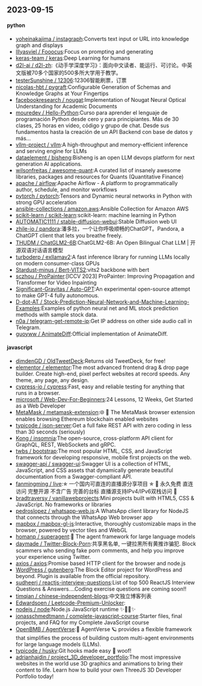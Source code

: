 ## 2023-09-15

#### python
* [yoheinakajima / instagraph](https://github.com/yoheinakajima/instagraph):Converts text input or URL into knowledge graph and displays
* [lllyasviel / Fooocus](https://github.com/lllyasviel/Fooocus):Focus on prompting and generating
* [keras-team / keras](https://github.com/keras-team/keras):Deep Learning for humans
* [d2l-ai / d2l-zh](https://github.com/d2l-ai/d2l-zh):《动手学深度学习》：面向中文读者、能运行、可讨论。中英文版被70多个国家的500多所大学用于教学。
* [testerSunshine / 12306](https://github.com/testerSunshine/12306):12306智能刷票，订票
* [nicolas-hbt / pygraft](https://github.com/nicolas-hbt/pygraft):Configurable Generation of Schemas and Knowledge Graphs at Your Fingertips
* [facebookresearch / nougat](https://github.com/facebookresearch/nougat):Implementation of Nougat Neural Optical Understanding for Academic Documents
* [mouredev / Hello-Python](https://github.com/mouredev/Hello-Python):Curso para aprender el lenguaje de programación Python desde cero y para principiantes. Más de 30 clases, 25 horas en vídeo, código y grupo de chat. Desde sus fundamentos hasta la creación de un API Backend con base de datos y más...
* [vllm-project / vllm](https://github.com/vllm-project/vllm):A high-throughput and memory-efficient inference and serving engine for LLMs
* [dataelement / bisheng](https://github.com/dataelement/bisheng):Bisheng is an open LLM devops platform for next generation AI applications.
* [wilsonfreitas / awesome-quant](https://github.com/wilsonfreitas/awesome-quant):A curated list of insanely awesome libraries, packages and resources for Quants (Quantitative Finance)
* [apache / airflow](https://github.com/apache/airflow):Apache Airflow - A platform to programmatically author, schedule, and monitor workflows
* [pytorch / pytorch](https://github.com/pytorch/pytorch):Tensors and Dynamic neural networks in Python with strong GPU acceleration
* [ansible-collections / amazon.aws](https://github.com/ansible-collections/amazon.aws):Ansible Collection for Amazon AWS
* [scikit-learn / scikit-learn](https://github.com/scikit-learn/scikit-learn):scikit-learn: machine learning in Python
* [AUTOMATIC1111 / stable-diffusion-webui](https://github.com/AUTOMATIC1111/stable-diffusion-webui):Stable Diffusion web UI
* [zhile-io / pandora](https://github.com/zhile-io/pandora):潘多拉，一个让你呼吸顺畅的ChatGPT。Pandora, a ChatGPT client that lets you breathe freely.
* [THUDM / ChatGLM2-6B](https://github.com/THUDM/ChatGLM2-6B):ChatGLM2-6B: An Open Bilingual Chat LLM | 开源双语对话语言模型
* [turboderp / exllamav2](https://github.com/turboderp/exllamav2):A fast inference library for running LLMs locally on modern consumer-class GPUs
* [Stardust-minus / Bert-VITS2](https://github.com/Stardust-minus/Bert-VITS2):vits2 backbone with bert
* [sczhou / ProPainter](https://github.com/sczhou/ProPainter):[ICCV 2023] ProPainter: Improving Propagation and Transformer for Video Inpainting
* [Significant-Gravitas / Auto-GPT](https://github.com/Significant-Gravitas/Auto-GPT):An experimental open-source attempt to make GPT-4 fully autonomous.
* [D-dot-AT / Stock-Prediction-Neural-Network-and-Machine-Learning-Examples](https://github.com/D-dot-AT/Stock-Prediction-Neural-Network-and-Machine-Learning-Examples):Examples of python neural net and ML stock prediction methods with sample stock data.
* [n0a / telegram-get-remote-ip](https://github.com/n0a/telegram-get-remote-ip):Get IP address on other side audio call in Telegram.
* [guoyww / AnimateDiff](https://github.com/guoyww/AnimateDiff):Official implementation of AnimateDiff.

#### javascript
* [dimdenGD / OldTweetDeck](https://github.com/dimdenGD/OldTweetDeck):Returns old TweetDeck, for free!
* [elementor / elementor](https://github.com/elementor/elementor):The most advanced frontend drag & drop page builder. Create high-end, pixel perfect websites at record speeds. Any theme, any page, any design.
* [cypress-io / cypress](https://github.com/cypress-io/cypress):Fast, easy and reliable testing for anything that runs in a browser.
* [microsoft / Web-Dev-For-Beginners](https://github.com/microsoft/Web-Dev-For-Beginners):24 Lessons, 12 Weeks, Get Started as a Web Developer
* [MetaMask / metamask-extension](https://github.com/MetaMask/metamask-extension):🌐 🔌 The MetaMask browser extension enables browsing Ethereum blockchain enabled websites
* [typicode / json-server](https://github.com/typicode/json-server):Get a full fake REST API with zero coding in less than 30 seconds (seriously)
* [Kong / insomnia](https://github.com/Kong/insomnia):The open-source, cross-platform API client for GraphQL, REST, WebSockets and gRPC.
* [twbs / bootstrap](https://github.com/twbs/bootstrap):The most popular HTML, CSS, and JavaScript framework for developing responsive, mobile first projects on the web.
* [swagger-api / swagger-ui](https://github.com/swagger-api/swagger-ui):Swagger UI is a collection of HTML, JavaScript, and CSS assets that dynamically generate beautiful documentation from a Swagger-compliant API.
* [fanmingming / live](https://github.com/fanmingming/live):✯ 一个国内可直连的直播源分享项目 ✯ 🔕 永久免费 直连访问 完整开源 不含广告 完善的台标 直播源支持IPv4/IPv6双栈访问 🔕
* [bradtraversy / vanillawebprojects](https://github.com/bradtraversy/vanillawebprojects):Mini projects built with HTML5, CSS & JavaScript. No frameworks or libraries
* [pedroslopez / whatsapp-web.js](https://github.com/pedroslopez/whatsapp-web.js):A WhatsApp client library for NodeJS that connects through the WhatsApp Web browser app
* [mapbox / mapbox-gl-js](https://github.com/mapbox/mapbox-gl-js):Interactive, thoroughly customizable maps in the browser, powered by vector tiles and WebGL
* [homanp / superagent](https://github.com/homanp/superagent):🥷 The agent framework for large language models
* [daymade / Twitter-Block-Porn](https://github.com/daymade/Twitter-Block-Porn):共享黑名单, 一键拉黑所有黄推诈骗犯. Block scammers who sending fake porn comments, and help you improve your experience using Twitter.
* [axios / axios](https://github.com/axios/axios):Promise based HTTP client for the browser and node.js
* [WordPress / gutenberg](https://github.com/WordPress/gutenberg):The Block Editor project for WordPress and beyond. Plugin is available from the official repository.
* [sudheerj / reactjs-interview-questions](https://github.com/sudheerj/reactjs-interview-questions):List of top 500 ReactJS Interview Questions & Answers....Coding exercise questions are coming soon!!
* [timqian / chinese-independent-blogs](https://github.com/timqian/chinese-independent-blogs):中文独立博客列表
* [Edwardsoen / Leetcode-Premium-Unlocker](https://github.com/Edwardsoen/Leetcode-Premium-Unlocker):
* [nodejs / node](https://github.com/nodejs/node):Node.js JavaScript runtime ✨🐢🚀✨
* [jonasschmedtmann / complete-javascript-course](https://github.com/jonasschmedtmann/complete-javascript-course):Starter files, final projects, and FAQ for my Complete JavaScript course
* [OpenBMB / AgentVerse](https://github.com/OpenBMB/AgentVerse):🤖 AgentVerse 🪐 provides a flexible framework that simplifies the process of building custom multi-agent environments for large language models (LLMs).
* [typicode / husky](https://github.com/typicode/husky):Git hooks made easy 🐶 woof!
* [adrianhajdin / project_3D_developer_portfolio](https://github.com/adrianhajdin/project_3D_developer_portfolio):The most impressive websites in the world use 3D graphics and animations to bring their content to life. Learn how to build your own ThreeJS 3D Developer Portfolio today!
